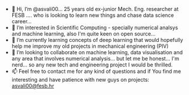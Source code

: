 - 👋 Hi, I’m @asvali00... 25 years old ex-junior Mech. Eng. researcher at FESB .... who is looking to learn new things and chase data science career...
- 👀 I’m interested in Scientific Computing - specially numerical analsys and machine learning, also I'm quite keen on open source...
- 🌱 I’m currently learning concepts of deep learning that would hopefully help me improve my old projects in mechanical engineering (PIV)
- 💞️ I’m looking to collaborate on machine learning, data visualisation and any area that involves numerical analysis... 
     but let me be honest... I'm nerd... so any new tech and engineering project I would be thrilled.
- 📫 Feel free to contact me for any kind of questions and if You find me interesting and have patience with new guys on projects: asvali00@fesb.hr

<!---
asvali00/asvali00 is a ✨ special ✨ repository because its `README.md` (this file) appears on your GitHub profile.
You can click the Preview link to take a look at your changes.
--->
